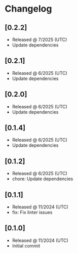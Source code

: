# Changelog

## [0.2.2]

- Released @ 7/2025 (UTC)
- Update dependencies

## [0.2.1]

- Released @ 6/2025 (UTC)
- Update dependencies

## [0.2.0]

- Released @ 6/2025 (UTC)
- Update dependencies

## [0.1.4]

- Released @ 6/2025 (UTC)
- Update dependencies

## [0.1.2]

- Released @ 6/2025 (UTC)
- chore: Update dependencies

## [0.1.1]

- Released @ 11/2024 (UTC)
- fix: Fix linter issues

## [0.1.0]

- Released @ 11/2024 (UTC)
- Initial commit
